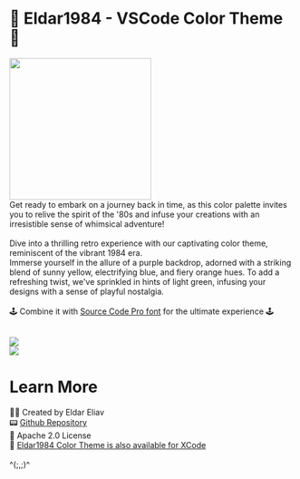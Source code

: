 # 👾 Eldar1984 - VSCode Color Theme 👾

<img src="https://github.com/eldare/VSCodeColorTheme_Eldar1984/blob/main/images/logo_0.png?raw=true" width="250px">
<br>
Get ready to embark on a journey back in time, as this color palette invites you to relive the spirit of the '80s and infuse your creations with an irresistible sense of whimsical adventure!
<br><br>
Dive into a thrilling retro experience with our captivating color theme, reminiscent of the vibrant 1984 era. <br>
Immerse yourself in the allure of a purple backdrop, adorned with a striking blend of sunny yellow, electrifying blue, and fiery orange hues. To add a refreshing twist, we've sprinkled in hints of light green, infusing your designs with a sense of playful nostalgia. 
<br><br>
🕹️ Combine it with <a href="https://github.com/adobe-fonts/source-code-pro">Source Code Pro font</a> for the ultimate experience 🕹️
<br><br>

<img src="https://github.com/eldare/VSCodeColorTheme_Eldar1984/blob/main/images/preview_0.png?raw=true"><br>
<img src="https://github.com/eldare/VSCodeColorTheme_Eldar1984/blob/main/images/preview_1.png?raw=true">

# Learn More
 🧙‍♀️ Created by Eldar Eliav
<br>
📟 <a href="https://github.com/eldare/VSCodeColorTheme_Eldar1984">Github Repository</a>
<br>
📜 Apache 2.0 License
<br>
🚀 <a href="https://gist.github.com/eldare/deb7b4974b9f2af09b10eaf8b92a4b6d">Eldar1984 Color Theme is also available for XCode</a>
<br><br>
^(;,;)^